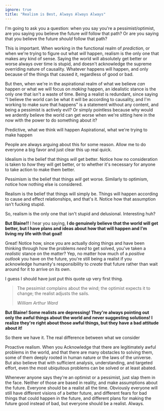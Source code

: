 ```yaml
---
ignore: true
title: "Realism is Best, Always Always Always"
---
```


I'm going to ask you a question: when you say you're a pessimist/optimist, are you saying you believe the future *will* follow that path? Or are you saying that you believe the future *should* follow that path?

This is important. When working in the functional realm of *prediction*, or when we're trying to figure out what *will* happen, realism is the only one that makes any kind of sense. Saying the world will absolutely get better or worse always over time is stupid, and doesn't acknowledge the supreme overriding nature of causality. Whatever happens will happen, and only because of the things that caused it, regardless of good or bad.

But then, when we're in the aspirational realm of what we believe *can* happen or what we will focus on *making* happen, an idealistic stance is the only one that isn't a waste of time. Being a realist is redundant, since saying "I believe the world can be what it will be according to causality, and I'm working to make sure that happens" is a statement without any content, and being a pessimist is actively evil? Or simply pointless because why would we ardently believe the world can get worse when we're sitting here in the now with the power to do something about it?

Predictive, what we think will happen
Aspirational, what we're trying to make happen

People are always arguing about this for some reason. Allow me to do everyone a big favor and just clear this up real quick.

Idealism is the belief that things *will* get better. Notice how no consideration is taken to *how* they will get better, or to whether it's necessary for anyone to take action to make them better.

Pessimism is the belief that things *will* get worse. Similarly to optimism, notice how nothing else is considered.

Realism is the belief that things will simply be. Things will happen according to cause and effect relationships, and that's it. Notice how that assumption isn't fucking stupid.

So, realism is the only one that isn't stupid and delusional. Interesting huh?

**But Blaine!!** I hear you saying, **I do genuinely believe that the world will get better, but I have plans and ideas about how that will happen and I'm living my life with that goal!**

Great! Notice how, since you are actually doing things and have been thinking through how the problems *need* to get solved, you've taken a *realistic* stance on the matter? Yep, no matter how much of a *positive outlook* you have on the future, you're still being a realist if you acknowledge humanity's responsibility to *create* that future rather than wait around for it to arrive on its own.

I guess I should have just put this quote up very first thing.

> The pessimist complains about the wind; the optimist expects it to change; the realist adjusts the sails.
> <footer><cite>William Arthur Ward</cite></footer>

**But Blaine! Some realists are depressing! They're always pointing out only the awful things about the world and never suggesting solutions! I realize they're right about those awful things, but they have a bad attitude about it!**

So there we have it. The real difference between what we consider 

Proactive realism. When you Acknowledge that there are legitimately awful problems in the world, and that there are many obstacles to solving them, some of them deeply rooted in human nature or the laws of the universe. But also believe that with sufficient analysis, understanding, and targeted effort, even the most ubiquitous problems can be solved or at least abated.

Whenever anyone says they're an optimist or a pessimist, just slap them in the face. Neither of those are based in reality, and make assumptions about the future. Everyone should be a realist all the time. Obviously everyone will still have different visions of a better future, and different fears for bad things that could happen in the future, and different plans for making the future good instead of bad, but everyone should be a realist. Always.